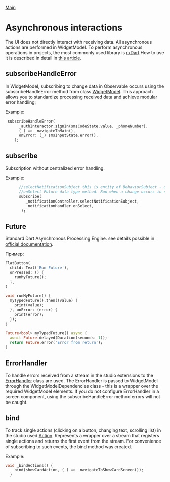 [Main](../main.md)

# Asynchronous interactions

The UI does not directly interact with receiving data.
All asynchronous actions are performed in WidgetModel.
To perform asynchronous operations in projects, the most commonly used library is [rxDart][rx_dart_link]
How to use it is described in detail in [this article][rx_dart_habr].


## subscribeHandleError

In WidgetModel, subscribing to change data in Observable occurs using the subscribeHandleError method
from class [WidgetModel](../../mwwm/lib/src/widget_model.dart). This approach allows you to standardize
processing received data and achieve modular error handling;

Example: 

```dart
 subscribeHandleError(
      _authInteractor.signIn(smsCodeState.value, _phoneNumber),
      (_) => _navigateToMain(),
      onError: (_) smsInputState.error(),
    );
```
    
## subscribe 
Subscription without centralized error handling.

Example:

```dart
      //selectNotificationSubject this is entity of BehaviorSubject - one of the types of streams from rxDart
      //onSelect Future data type method. Run when a change occurs in selectNotificationSubject
      subscribe(
         _notificationController.selectNotificationSubject,
         _notificationHandler.onSelect,
       );
```

## Future
Standard Dart Asynchronous Processing Engine. see details
possible in [official documentation][future_link].

Пример:

```dart
FlatButton(
  child: Text('Run Future'),
  onPressed: () {
    runMyFuture();
  },
)

void runMyFuture() {
  myTypedFuture().then((value) {
    print(value);
  }, onError: (error) {
    print(error);
  });
}

Future<bool> myTypedFuture() async {
  await Future.delayed(Duration(seconds: 1));
  return Future.error('Error from return');
}
```

## ErrorHandler
To handle errors received from a stream in the studio
extensions to the [ErrorHandler](../../mwwm/lib/src/error_handler.dart) class are used.
The ErrorHandler is passed to WidgetModel through the WidgetModelDependencies class - this is a wrapper over the required WidgetModel elements.
If you do not configure ErrorHandler in a screen component, using the subscribeHandleError method
errors will not be caught.

## bind 
To track single actions (clicking on a button, changing text, scrolling list) in the studio
used [Action](../../mwwm/lib/src/relation/event/action.dart). Represents a wrapper over a stream that registers
single actions and returns the first event from the stream. For convenience of subscribing to such events, the bind method was created.

Example:

```dart
void _bindActions() {
    bind(showCardAction, (_) => _navigateToShowCardScreen());
  }
```
 
[rx_dart_link]:https://pub.dev/packages/rxdart
[rx_dart_habr]:https://www.burkharts.net/apps/blog/rxdart-magical-transformations-of-streams/
[future_link]:https://api.flutter.dev/flutter/dart-async/Future-class.html